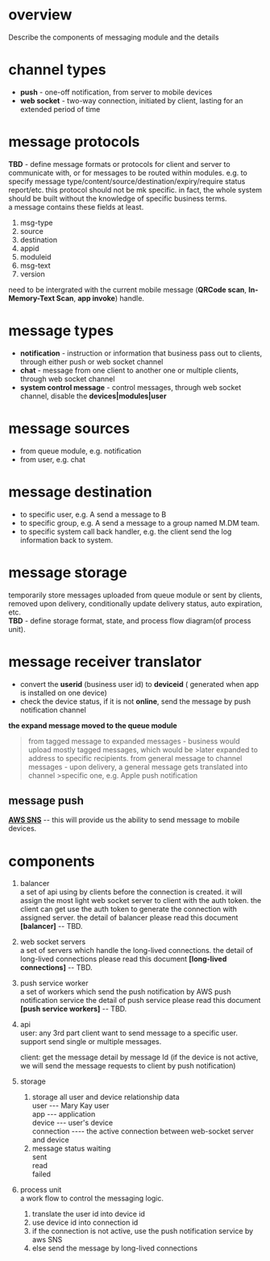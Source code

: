 # overview
Describe the components of messaging module and the details

# channel types
* **push**        - one-off notification, from server to mobile devices    
* **web socket**  - two-way connection, initiated by client, lasting for an extended period of time




# message protocols
**TBD** - define message formats or protocols for client and server to communicate with, or for messages to be routed within modules. e.g. to specify message type/content/source/destination/expiry/require status report/etc. this protocol should not be mk specific. in fact, the whole system should be built without the knowledge of specific business terms.     
a message contains these fields at least.
1. msg-type
2. source
3. destination
4. appid
5. moduleid
6. msg-text
7. version


need to be intergrated  with the current mobile message (**QRCode scan**, **In-Memory-Text Scan**, **app  invoke**) handle.



 # message types
 * **notification** - instruction or information that business pass out to clients, through either push or web socket channel
 * **chat**         - message from one client to another one or multiple clients, through web socket channel
 * **system control message** -  control messages, through web socket channel, disable the **devices|modules|user**

# message sources
* from queue module, e.g. notification
* from user, e.g. chat

# message destination
* to specific user, e.g. A send a message to B
* to specific group, e.g. A send a message to a group named M.DM team.
* to specific system call back handler, e.g.  the client send the log information back to system.

# message storage
temporarily store messages uploaded from queue module or sent by clients, removed upon delivery, conditionally update delivery status, auto expiration, etc.   
**TBD** - define storage format, state, and process flow diagram(of process unit).


# message receiver translator
*  convert the **userid** (business user id) to **deviceid** ( generated when app is installed on one    device)
*  check the device status, if it is not **online**, send the message by push notification channel



**the expand message moved to the queue module**
>from tagged message to expanded messages - business would upload mostly tagged messages, which would be >later expanded to address to specific recipients.
>from general message to channel messages - upon delivery, a general message gets translated into channel >specific one, e.g. Apple push notification



## message push
  [**AWS SNS**](https://aws.amazon.com/cn/sns/) -- this will provide us  the ability to send message to mobile devices.



  # components
  1. balancer    
     a set of api  using by clients before the connection is created.
     it will assign the most light web socket server to client with the auth token.
     the client can get use the auth token to generate the connection with assigned server.
     the detail of balancer please read this document **[balancer]** -- TBD.

  2. web socket servers    
    a set of servers which handle the long-lived connections.
    the detail of long-lived connections please read this document **[long-lived connections]** -- TBD.

  3. push service worker    
     a set of workers which send the push notification by AWS push notification service
     the detail of push service please read this document **[push service workers]** -- TBD.

  4. api    
     user: any 3rd part client want to send message to a specific user.
     support send single or multiple messages.

     client: get the message detail by message Id (if the device is not active, we will send the message requests to client by push notification)

  5. storage
     1. storage all user and device relationship data    
        user    --- Mary Kay user     
        app     --- application     
        device  --- user's device   
        connection ----  the active connection between web-socket server and device
     2. message status
        waiting     
        sent    
        read    
        failed  


  6. process unit    
     a work flow to control the messaging logic.   

     1. translate the user id into device id  
     2. use device id into connection id
     3. if the connection is not active, use the push notification service by aws SNS
     4. else send the message by long-lived connections
